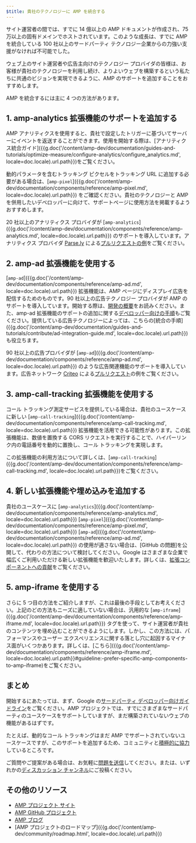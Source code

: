 ```yaml
---
$title: 貴社のテクノロジーに AMP を統合する
---
```


サイト運営者の間では、すでに 14 億以上の AMP ドキュメントが作成され、75 万以上の固有ドメインでホストされています。このような成長は、すでに AMP を統合している 100 社以上のサードパーティ テクノロジー企業からの力強い支援がなければ不可能でした。

ウェブ上のサイト運営者や広告主向けのテクノロジー プロバイダの皆様は、お客様が貴社のテクノロジーを利用し続け、よりよいウェブを構築するという私たちに共通のビジョンを実現できるように、AMP のサポートを追加することをおすすめします。

AMP を統合するには主に 4 つの方法があります。

## 1. amp-analytics 拡張機能のサポートを追加する
AMP アナリティクスを使用すると、貴社で設定したトリガーに基づいてサーバーにイベントを返送することができます。使用を開始する際は、[アナリティクス統合ガイド]({{g.doc('/content/amp-dev/documentation/guides-and-tutorials/optimize-measure/configure-analytics/configure_analytics.md', locale=doc.locale).url.path}})をご覧ください。

動的パラメータを含むトラッキング ピクセルをトラッキング URL に追加する必要がある場合は、[`amp-pixel`]({{g.doc('/content/amp-dev/documentation/components/reference/amp-pixel.md', locale=doc.locale).url.path}}) をご確認ください。貴社のテクノロジーと AMP を併用したいデベロッパーに向けて、サポートページに使用方法を掲載するようおすすめします。

20 社以上のアナリティクス プロバイダが [`amp-analytics`]({{g.doc('/content/amp-dev/documentation/components/reference/amp-analytics.md', locale=doc.locale).url.path}}) のサポートを導入しています。アナリティクス プロバイダ [Parse.ly](https://www.parsely.com/help/integration/google-amp/) による[プルリクエストの例](https://github.com/ampproject/amphtml/pull/1595)をご覧ください。

## 2. amp-ad 拡張機能を使用する

[`amp-ad`]({{g.doc('/content/amp-dev/documentation/components/reference/amp-ad.md', locale=doc.locale).url.path}}) 拡張機能は、AMP ページにディスプレイ広告を配信するためのものです。90 社以上の広告テクノロジー プロバイダが AMP のサポートを導入しています。開始する際は、[開発の概要](https://github.com/ampproject/amphtml/tree/master/ads#overview)をお読みください。また、amp-ad 拡張機能のサポートの追加に関する[デベロッパー向けの手順](https://github.com/ampproject/amphtml/tree/master/ads#developer-guidelines-for-a-pull-request)もご覧ください。提供している広告テクノロジーによっては、こちらの[統合の手順]({{g.doc('/content/amp-dev/documentation/guides-and-tutorials/contribute/ad-integration-guide.md', locale=doc.locale).url.path}})も役立ちます。

90 社以上の広告プロバイダが [`amp-ad`]({{g.doc('/content/amp-dev/documentation/components/reference/amp-ad.md', locale=doc.locale).url.path}}) のような広告関連機能のサポートを導入しています。広告ネットワーク [Criteo](https://github.com/ampproject/amphtml/blob/master/ads/criteo.md) による[プルリクエスト](https://github.com/ampproject/amphtml/pull/2299)の例をご覧ください。

## 3. amp-call-tracking 拡張機能を使用する

コール トラッキング測定サービスを提供している場合は、貴社のユースケースに新しい [`amp-call-tracking`]({{g.doc('/content/amp-dev/documentation/components/reference/amp-call-tracking.md', locale=doc.locale).url.path}}) 拡張機能を活用できる可能性があります。この拡張機能は、数値を置換する CORS リクエストを実行することで、ハイパーリンク内の電話番号を動的に置換し、コール トラッキングを実現します。

この拡張機能の利用方法について詳しくは、[`amp-call-tracking`]({{g.doc('/content/amp-dev/documentation/components/reference/amp-call-tracking.md', locale=doc.locale).url.path}})をご覧ください。

## 4. 新しい拡張機能や埋め込みを追加する

貴社のユースケースに [`amp-analytics`]({{g.doc('/content/amp-dev/documentation/components/reference/amp-analytics.md', locale=doc.locale).url.path}}) [`amp-pixel`]({{g.doc('/content/amp-dev/documentation/components/reference/amp-pixel.md', locale=doc.locale).url.path}}) [`amp-ad`]({{g.doc('/content/amp-dev/documentation/components/reference/amp-ad.md', locale=doc.locale).url.path}}) の使用が適さない場合は、[GitHub の問題]を公開して、代わりの方法について検討してください。Google はさまざまな企業で幅広くご利用いただける新しい拡張機能を歓迎いたします。詳しくは、[拡張コンポーネントへの貢献](https://github.com/ampproject/amphtml/blob/master/CONTRIBUTING.md#contributing-extended-components)をご覧ください。

## 5. amp-iframe を使用する

さらに 5 つ目の方法をご紹介しますが、これは最後の手段としてお考えください。上記のどの方法もニーズに適していない場合は、汎用的な [`amp-iframe`]({{g.doc('/content/amp-dev/documentation/components/reference/amp-iframe.md', locale=doc.locale).url.path}}) タグを使って、サイト運営者が貴社のコンテンツを埋め込むことができるようにします。しかし、この方法には、パフォーマンスやユーザー エクスペリエンスに関する落とし穴に起因するマイナス面がいくつかあります。詳しくは、[こちら]({{g.doc('/content/amp-dev/documentation/components/reference/amp-iframe.md', locale=doc.locale).url.path}}#guideline:-prefer-specific-amp-components-to-amp-iframe)をご覧ください。

## まとめ

開始するにあたっては、まず、Google の[サードパーティ デベロッパー向けガイドライン](https://github.com/ampproject/amphtml/blob/master/3p/README.md)をご覧ください。AMP プロジェクトでは、すでにさまざまなサードパーティのユースケースをサポートしていますが、まだ構築されていないウェブの機能があるはずです。

たとえば、動的なコール トラッキングはまだ AMP でサポートされていないユースケースですが、このサポートを追加するため、コミュニティと[積極的に協力](https://github.com/ampproject/amphtml/issues/5276)しているところです。

ご質問やご提案がある場合は、お気軽に[問題を送信](https://github.com/ampproject/amphtml/blob/master/CONTRIBUTING.md#filing-issues)してください。または、いずれかの[ディスカッション チャンネル](https://github.com/ampproject/amphtml/blob/master/CONTRIBUTING.md#discussion-channels)にご投稿ください。

## その他のリソース

- [AMP プロジェクト サイト](https://amp.dev/)
- [AMP GitHub プロジェクト](https://github.com/ampproject/amphtml)
- [AMP ブログ](https://blog.amp.dev/)
- [AMP プロジェクトのロードマップ]({{g.doc('/content/amp-dev/community/roadmap.html', locale=doc.locale).url.path}})
